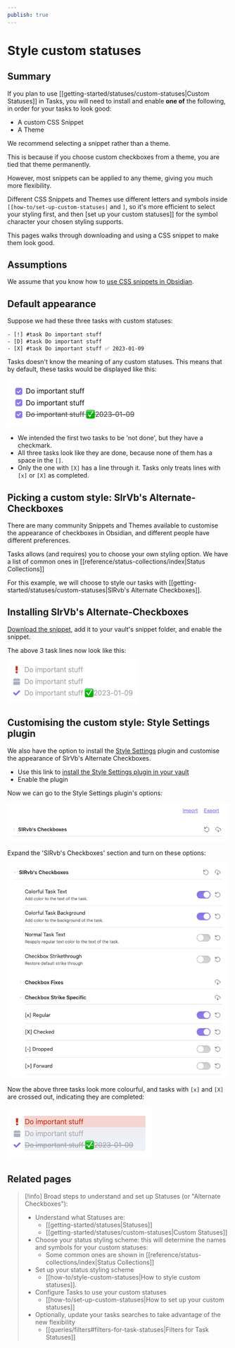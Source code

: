 ```yaml
---
publish: true
---
```


# Style custom statuses

## Summary

If you plan to use [[getting-started/statuses/custom-statuses|Custom Statuses]] in Tasks, you will need to install and enable **one of** the following, in order for your tasks to look good:

- A custom CSS Snippet
- A Theme

We recommend selecting a snippet rather than a theme.

This is because if you choose custom checkboxes from a theme, you are tied that theme permanently.

However, most snippets can be applied to any theme, giving you much more flexibility.

Different CSS Snippets and Themes use different letters and symbols inside `[[how-to/set-up-custom-statuses|` and `]`, so it's more efficient to select your styling first, and then [set up your custom statuses]] for the symbol character your chosen styling supports.

This pages walks through downloading and using a CSS snippet to make them look good.

## Assumptions

We assume that you know how to [use CSS snippets in Obsidian](https://help.obsidian.md/How+to/Add+custom+styles#Use+Themes+and+or+CSS+snippets).

## Default appearance

Suppose we had these three tasks with custom statuses:

```text
- [!] #task Do important stuff
- [D] #task Do important stuff
- [X] #task Do important stuff ✅ 2023-01-09
```

Tasks doesn't know the meaning of any custom statuses. This means that by default, these tasks would be displayed like this:

![Default appearance of 3 sample tasks](../images/styling-sample-tasks-default-appearance.png)

- We intended the first two tasks to be 'not done', but they have a checkmark.
- All three tasks look like they are done, because none of them has a space in the `[]`.
- Only the one with `[X]` has a line through it. Tasks only treats lines with `[x]` or `[X]` as completed.

## Picking a custom style: SlrVb's Alternate-Checkboxes

There are many community Snippets and Themes available to customise the appearance of checkboxes in Obsidian, and different people have different preferences.

Tasks allows (and requires) you to choose your own styling option. We have a list of common ones in [[reference/status-collections/index|Status Collections]]

For this example, we will choose to style our tasks with [[getting-started/statuses/custom-statuses|SlRvb's Alternate Checkboxes]].

## Installing SlrVb's Alternate-Checkboxes

[Download the snippet](https://github.com/SlRvb/Obsidian--ITS-Theme/blob/main/Guide/Alternate-Checkboxes.md), add it to your vault's snippet folder, and enable the snippet.

The above 3  task lines now look like this:

![3 sample tasks styled with SlrVb's Alternate-Checkboxes](../images/styling-sample-tasks-slrvb-custom-checkboxes.png)

## Customising the custom style: Style Settings plugin

We also have the option to install the [Style Settings](https://github.com/mgmeyers/obsidian-style-settings) plugin and customise the appearance of SlrVb's Alternate Checkboxes.

- Use this link to [install the Style Settings plugin in your vault](obsidian://show-plugin?id=obsidian-style-settings)
- Enable the plugin

Now we can go to the Style Settings plugin's options:

![Initial appearance of Style Settings plugin options](../images/styling-sample-tasks-style-settings-options-1.png)

Expand the 'SlRvb's Checkboxes' section and turn on these options:

![Style Settings plugin options after making a few changes](../images/styling-sample-tasks-style-settings-options-2.png)

Now the above three tasks look more colourful, and tasks with `[x]` and `[X]` are crossed out, indicating they are completed:

![3 sample tasks, with SlrVb's Alternate-Checkboxes modified by Style Settings](../images/styling-sample-tasks-slrvb-custom-checkboxes-modified.png)

## Related pages

<!-- force a blank line --> <!-- include: snippet-statuses-overview.md -->

> [!info]
> Broad steps to understand and set up Statuses (or "Alternate Checkboxes"):
>
> - Understand what Statuses are:
>   - [[getting-started/statuses|Statuses]]
>   - [[getting-started/statuses/custom-statuses|Custom Statuses]]
> - Choose your status styling scheme: this will determine the names and symbols for your custom statuses:
>   - Some common ones are shown in [[reference/status-collections/index|Status Collections]]
> - Set up your status styling scheme
>   - [[how-to/style-custom-statuses|How to style custom statuses]].
> - Configure Tasks to use your custom statuses
>   - [[how-to/set-up-custom-statuses|How to set up your custom statuses]]
> - Optionally, update your tasks searches to take advantage of the new flexibility
>   - [[queries/filters#filters-for-task-statuses|Filters for Task Statuses]]

<!-- force a blank line --> <!-- endInclude -->
